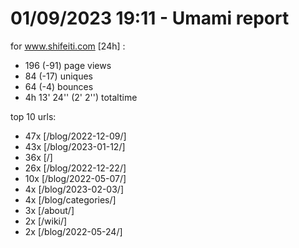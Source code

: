 # 01/09/2023 19:11 - Umami report
for www.shifeiti.com [24h] :

 - 196 (-91) page views
 - 84 (-17) uniques
 - 64 (-4) bounces
 - 4h 13' 24'' (2' 2'') totaltime


top 10 urls:
 - 47x [/blog/2022-12-09/]
 - 43x [/blog/2023-01-12/]
 - 36x [/]
 - 26x [/blog/2022-12-22/]
 - 10x [/blog/2022-05-07/]
 - 4x [/blog/2023-02-03/]
 - 4x [/blog/categories/]
 - 3x [/about/]
 - 2x [/wiki/]
 - 2x [/blog/2022-05-24/]


